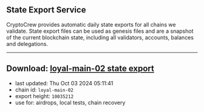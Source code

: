 ## State Export Service
CryptoCrew provides automatic daily state exports for all chains we validate. State export files can be used as genesis files and are a snapshot of the current blockchain state, including all validators, accounts, balances and delegations.

---
**Download: [loyal-main-02 state export](https://dl-eu2.ccvalidators.com/SERVICE/loyal/loyal-main-02_export_10035212.json)**
---

- last updated: Thu Oct 03 2024 05:11:41
- chain id: `loyal-main-02`
- export height: `10035212`
- use for: airdrops, local tests, chain recovery
